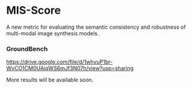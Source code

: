 # MIS-Score

A new metric for evaluating the semantic consistency and robustness of multi-modal image synthesis models.


### GroundBench

https://drive.google.com/file/d/1whvuP1br-WvCO1CM0UAiqWS6mJf3N07h/view?usp=sharing


More results will be available soon.